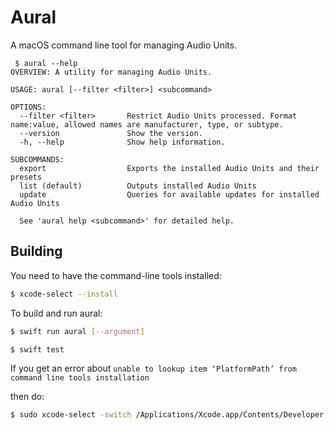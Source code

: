 # Aural

A macOS command line tool for managing Audio Units.

```
 $ aural --help
OVERVIEW: A utility for managing Audio Units.

USAGE: aural [--filter <filter>] <subcommand>

OPTIONS:
  --filter <filter>       Restrict Audio Units processed. Format name:value, allowed names are manufacturer, type, or subtype.
  --version               Show the version.
  -h, --help              Show help information.

SUBCOMMANDS:
  export                  Exports the installed Audio Units and their presets
  list (default)          Outputs installed Audio Units
  update                  Queries for available updates for installed Audio Units

  See 'aural help <subcommand>' for detailed help.
```

## Building

You need to have the command-line tools installed:

```bash
$ xcode-select --install
```

To build and run aural:

```bash
$ swift run aural [--argument]
```

```bash
$ swift test
```

If you get an error about 
`unable to lookup item ‘PlatformPath’ from command line tools installation`

then do:

```bash
$ sudo xcode-select -switch /Applications/Xcode.app/Contents/Developer
```